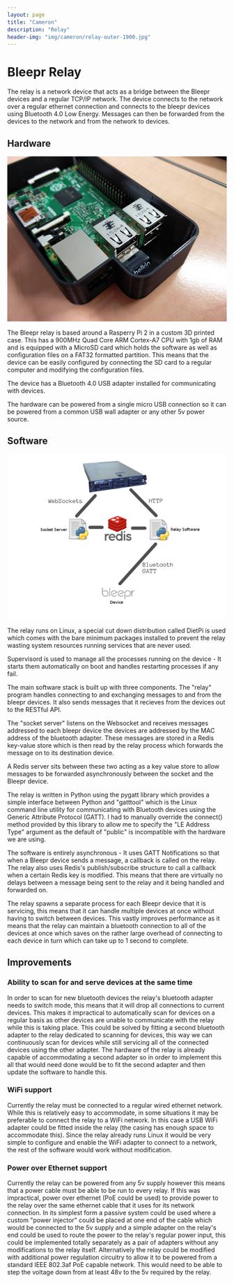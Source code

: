 ```yaml
---
layout: page
title: "Cameron"
description: "Relay"
header-img: "img/cameron/relay-outer-1900.jpg"
---
```


# Bleepr Relay
The relay is a network device that acts as a bridge between the Bleepr
devices and a regular TCP/IP network.  The device connects to the network
over a regular ethernet connection and connects to the bleepr devices using
Bluetooth 4.0 Low Energy.  Messages can then be forwarded from the devices
to the network and from the network to devices.

## Hardware
![Inside of Relay showing Rasberry Pi and USB adapter](/img/cameron/relay-usb-640.jpg)

The Bleepr relay is based around a Rasperry Pi 2 in a custom 3D printed
case.  This has a 900MHz Quad Core ARM Cortex-A7 CPU with 1gb of RAM and is
equipped with a MicroSD card which holds the software as well as
configuration files on a FAT32 formatted partition.  This means that the
device can be easily configured by connecting the SD card to a regular
computer and modifying the configuration files.

The device has a Bluetooth 4.0 USB adapter installed for communicating
with devices.

The hardware can be powered from a single micro USB connection so it can be
powered from a common USB wall adapter or any other 5v power source.

## Software
![Software architecture diagram](/img/cameron/diagram-lines-640.png)

The relay runs on Linux, a special cut down distribution called DietPi is
used which comes with the bare minimum packages installed to prevent the relay
wasting system resources running services that are never used.

Supervisord is used to manage all the processes running on the device - It
starts them automatically on boot and handles restarting processes if any fail.

The main software stack is built up with three components.  The "relay" program
handles connecting to and exchanging messages to and from the bleepr devices.
It also sends messages that it recieves from the devices out to the RESTful API.

The "socket server" listens on the Websocket and receives messages addressed to
each bleepr device the devices are addressed by the MAC address of the bluetooth
adapter.  These messages are stored in a Redis key-value store which is then
read by the relay process which forwards the message on to its destination
device.

A Redis server sits between these two acting as a key value store to allow
messages to be forwarded asynchronously between the socket and the Bleepr
device.

The relay is written in Python using the pygatt library which provides a simple
interface between Python and "gatttool" which is the Linux command line utility
for communicating with Bluetooth devices using the Generic Attribute Protocol
(GATT). I had to manually override the connect() method provided by this
library to allow me to specify the "LE Address Type" argument as the default of
"public" is incompatible with the hardware we are using.

The software is entirely asynchronous - It uses GATT Notifications so that when
a Bleepr device sends a message, a callback is called on the relay.  The relay
also uses Redis's publish/subscribe structure to call a callback when a certain
Redis key is modified.  This means that there are virtually no delays between a
message being sent to the relay and it being handled and forwarded on.

The relay spawns a separate process for each Bleepr device that it is servicing,
this means that it can handle multiple devices at once without having to switch
between devices.  This vastly improves performance as it means that the relay
can maintain a bluetooth connection to all of the devices at once which saves on
the rather large overhead of connecting to each device in turn which can take
up to 1 second to complete.

## Improvements
### Ability to scan for and serve devices at the same time
In order to scan for new bluetooth devices the relay's bluetooth adapter needs
to switch mode, this means that it will drop all connections to current devices.
This makes it impractical to automatically scan for devices on a regular basis
as other devices are unable to communicate with the relay while this is taking
place.  This could be solved by fitting a second bluetooth adapter to the relay
dedicated to scanning for devices, this way we can continuously scan for devices
while still servicing all of the connected devices using the other adapter. The
hardware of the relay is already capable of accommodating a second adapter so
in order to implement this all that would need done would be to fit the second
adapter and then update the software to handle this.

### WiFi support
Currently the relay must be connected to a regular wired ethernet network. While
this is relatively easy to accommodate, in some situations it may be preferable
to connect the relay to a WiFi network.  In this case a USB WiFi adapter could
be fitted inside the relay (the casing has enough space to accommodate this).
Since the relay already runs Linux it would be very simple to configure and
enable the WiFi adapter to connect to a network, the rest of the software would
work without modification.

### Power over Ethernet support
Currently the relay can be powered from any 5v supply however this means that a
power cable must be able to be run to every relay.  If this was impractical,
power over ethernet (PoE could be used) to provide power to the relay over the
same ethernet cable that it uses for its network connection.  In its simplest
form a passive system could be used where a custom "power injector" could be
placed at one end of the cable which would be connected to the 5v supply and a
simple adapter on the relay's end could be used to route the power to the
relay's regular power input, this could be implemented totally separately as a
pair of adapters without any modifications to the relay itself.  Alternatively
the relay could be modified with additional power regulation circuitry to allow
it to be powered from a standard IEEE 802.3af PoE capable network.  This would
need to be able to step the voltage down from at least 48v to the 5v required
by the relay.
